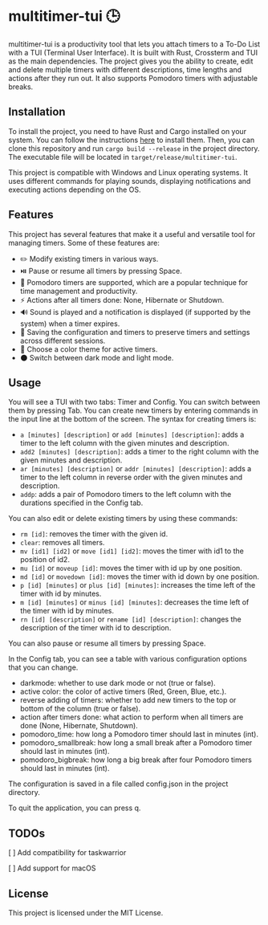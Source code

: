 # multitimer-tui 🕒

multitimer-tui is a productivity tool that lets you attach timers to a To-Do List with a TUI (Terminal User Interface). It is built with Rust, Crossterm and TUI as the main dependencies. The project gives you the ability to create, edit and delete multiple timers with different descriptions, time lengths and actions after they run out. It also supports Pomodoro timers with adjustable breaks.

## Installation

To install the project, you need to have Rust and Cargo installed on your system. You can follow the instructions [here](https://www.rust-lang.org/tools/install) to install them. Then, you can clone this repository and run `cargo build --release` in the project directory. The executable file will be located in `target/release/multitimer-tui`.

This project is compatible with Windows and Linux operating systems. It uses different commands for playing sounds, displaying notifications and executing actions depending on the OS.

## Features

This project has several features that make it a useful and versatile tool for managing timers. Some of these features are:

- ✏️ Modify existing timers in various ways. 
- ⏯️ Pause or resume all timers by pressing Space.
- 🍅 Pomodoro timers are supported, which are a popular technique for time management and productivity.
- ⚡ Actions after all timers done: None, Hibernate or Shutdown.
- 🔊 Sound is played and a notification is displayed (if supported by the system) when a timer expires.
- 💾 Saving the configuration and timers to preserve timers and settings across different sessions.
- 🎨 Choose a color theme for active timers.
- 🌑 Switch between dark mode and light mode.

## Usage

You will see a TUI with two tabs: Timer and Config. You can switch between them by pressing Tab. You can create new timers by entering commands in the input line at the bottom of the screen. The syntax for creating timers is:

- `a [minutes] [description]` or `add [minutes] [description]`: adds a timer to the left column with the given minutes and description.
- `add2 [minutes] [description]`: adds a timer to the right column with the given minutes and description.
- `ar [minutes] [description]` or `addr [minutes] [description]`: adds a timer to the left column in reverse order with the given minutes and description.
- `addp`: adds a pair of Pomodoro timers to the left column with the durations specified in the Config tab.

You can also edit or delete existing timers by using these commands:

- `rm [id]`: removes the timer with the given id.
- `clear`: removes all timers.
- `mv [id1] [id2]` or `move [id1] [id2]`: moves the timer with id1 to the position of id2.
- `mu [id]` or `moveup [id]`: moves the timer with id up by one position.
- `md [id]` or `movedown [id]`: moves the timer with id down by one position.
- `p [id] [minutes]` or `plus [id] [minutes]`: increases the time left of the timer with id by minutes.
- `m [id] [minutes]` or `minus [id] [minutes]`: decreases the time left of the timer with id by minutes.
- `rn [id] [description]` or `rename [id] [description]`: changes the description of the timer with id to description.

You can also pause or resume all timers by pressing Space.

In the Config tab, you can see a table with various configuration options that you can change.

- darkmode: whether to use dark mode or not (true or false).
- active color: the color of active timers (Red, Green, Blue, etc.).
- reverse adding of timers: whether to add new timers to the top or bottom of the column (true or false).
- action after timers done: what action to perform when all timers are done (None, Hibernate, Shutdown).
- pomodoro_time: how long a Pomodoro timer should last in minutes (int).
- pomodoro_smallbreak: how long a small break after a Pomodoro timer should last in minutes (int).
- pomodoro_bigbreak: how long a big break after four Pomodoro timers should last in minutes (int).

The configuration is saved in a file called config.json in the project directory.

To quit the application, you can press q.

## TODOs

[ ] Add compatibility for taskwarrior

[ ] Add support for macOS

## License

This project is licensed under the MIT License.
